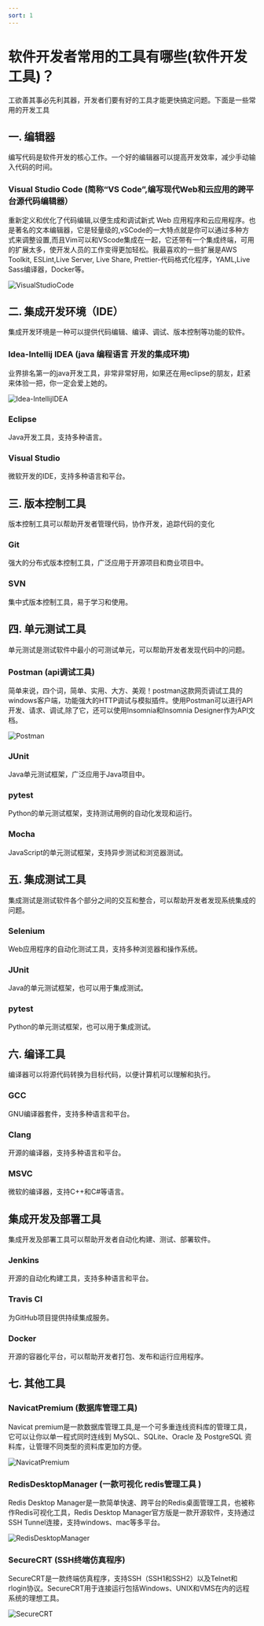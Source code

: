 ```yaml
---
sort: 1
---
```

# 软件开发者常用的工具有哪些(软件开发工具)？

工欲善其事必先利其器，开发者们要有好的工具才能更快搞定问题。下面是一些常用的开发工具

## 一. 编辑器
编写代码是软件开发的核心工作。一个好的编辑器可以提高开发效率，减少手动输入代码的时间。

### Visual Studio Code (简称“VS Code”,编写现代Web和云应用的跨平台源代码编辑器）
重新定义和优化了代码编辑,以便生成和调试新式 Web 应用程序和云应用程序。也是著名的文本编辑器，它是轻量级的,vSCode的一大特点就是你可以通过多种方式来调整设置,而且Vim可以和VScode集成在一起，它还带有一个集成终端，可用的扩展太多，使开发人员的工作变得更加轻松。我最喜欢的一些扩展是AWS Toolkit, ESLint,Live Server, Live Share, Prettier-代码格式化程序，YAML,Live Sass编译器，Docker等。

![VisualStudioCode](https://image.justmyfreedom.com//static/assets/blog_img/v2-6de5fb17576149fa6646498f632a1970_rmin.png)

## 二. 集成开发环境（IDE）
集成开发环境是一种可以提供代码编辑、编译、调试、版本控制等功能的软件。
### Idea-Intellij IDEA (java 编程语言 开发的集成环境)

业界排名第一的java开发工具，非常非常好用，如果还在用eclipse的朋友，赶紧来体验一把，你一定会爱上她的。

![Idea-IntellijIDEA](https://image.justmyfreedom.com//static/assets/blog_img/v2-619e3bdc4bf10e953f16ab6243893c8a_720wmin.png)

### Eclipse
Java开发工具，支持多种语言。

### Visual Studio
微软开发的IDE，支持多种语言和平台。

## 三. 版本控制工具
版本控制工具可以帮助开发者管理代码，协作开发，追踪代码的变化
### Git
强大的分布式版本控制工具，广泛应用于开源项目和商业项目中。

### SVN
集中式版本控制工具，易于学习和使用。

## 四. 单元测试工具
单元测试是测试软件中最小的可测试单元，可以帮助开发者发现代码中的问题。
### Postman (api调试工具)
简单来说，四个词，简单、实用、大方、美观！postman这款网页调试工具的windows客户端，功能强大的HTTP调试与模拟插件。使用Postman可以进行API开发、请求、调试,除了它，还可以使用lnsomnia和Insomnia Designer作为API文档。

![Postman](https://image.justmyfreedom.com//static/assets/blog_img/微信截图_20230517150030min.png)

### JUnit
Java单元测试框架，广泛应用于Java项目中。

### pytest
Python的单元测试框架，支持测试用例的自动化发现和运行。

### Mocha
JavaScript的单元测试框架，支持异步测试和浏览器测试。

## 五. 集成测试工具
集成测试是测试软件各个部分之间的交互和整合，可以帮助开发者发现系统集成的问题。

### Selenium
Web应用程序的自动化测试工具，支持多种浏览器和操作系统。

### JUnit
Java的单元测试框架，也可以用于集成测试。

### pytest
Python的单元测试框架，也可以用于集成测试。

## 六. 编译工具
编译器可以将源代码转换为目标代码，以便计算机可以理解和执行。

### GCC
GNU编译器套件，支持多种语言和平台。

### Clang
开源的编译器，支持多种语言和平台。

### MSVC
微软的编译器，支持C++和C#等语言。

## 集成开发及部署工具
集成开发及部署工具可以帮助开发者自动化构建、测试、部署软件。

### Jenkins
开源的自动化构建工具，支持多种语言和平台。

### Travis CI
为GitHub项目提供持续集成服务。

### Docker
开源的容器化平台，可以帮助开发者打包、发布和运行应用程序。

## 七. 其他工具

### NavicatPremium (数据库管理工具)
Navicat premium是一款数据库管理工具,是一个可多重连线资料库的管理工具，它可以让你以单一程式同时连线到 MySQL、SQLite、Oracle 及 PostgreSQL 资料库，让管理不同类型的资料库更加的方便。

![NavicatPremium](https://image.justmyfreedom.com//static/assets/blog_img/v2-9c539429abf9e740c326c94f9a8b5025_720wmin.png)

### RedisDesktopManager (一款可视化 redis管理工具 )
Redis Desktop Manager是一款简单快速、跨平台的Redis桌面管理工具，也被称作Redis可视化工具，Redis Desktop Manager官方版是一款开源软件，支持通过SSH Tunnel连接，支持windows、mac等多平台。

![RedisDesktopManager](https://image.justmyfreedom.com//static/assets/blog_img/微信截图_20230517150142min.png)

### SecureCRT (SSH终端仿真程序)
SecureCRT是一款终端仿真程序，支持SSH（SSH1和SSH2）以及Telnet和rlogin协议。SecureCRT用于连接运行包括Windows、UNIX和VMS在内的远程系统的理想工具。

![SecureCRT](https://image.justmyfreedom.com//static/assets/blog_img/v2-9ff0dca191c25be6a6ab5b7ac7667886_r.jpg)